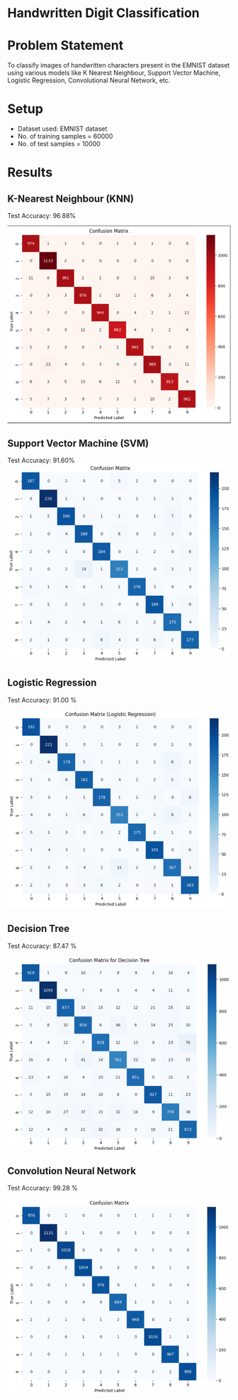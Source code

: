 # Handwritten Digit Classification

# Problem Statement
To classify images of handwritten characters present in the EMNIST dataset using various models like K Nearest Neighbour, Support Vector Machine, Logistic Regression, Convolutional Neural Network, etc.

# Setup
* Dataset used: EMNIST dataset
* No. of training samples = 60000
* No. of test samples = 10000

# Results
## K-Nearest Neighbour (KNN)

Test Accuracy: 96.88%

![](./img/knn.png)

## Support Vector Machine (SVM)

Test Accuracy: 91.60%
![](./img/svm.png)

## Logistic Regression

Test Accuracy: 91.00 %

![](./img/logistic_regression.png)

## Decision Tree

Test Accuracy: 87.47 %

![](./img/decision_tree.png)


## Convolution Neural Network

Test Accuracy: 99.28 %

![](./img/cnn.png)



